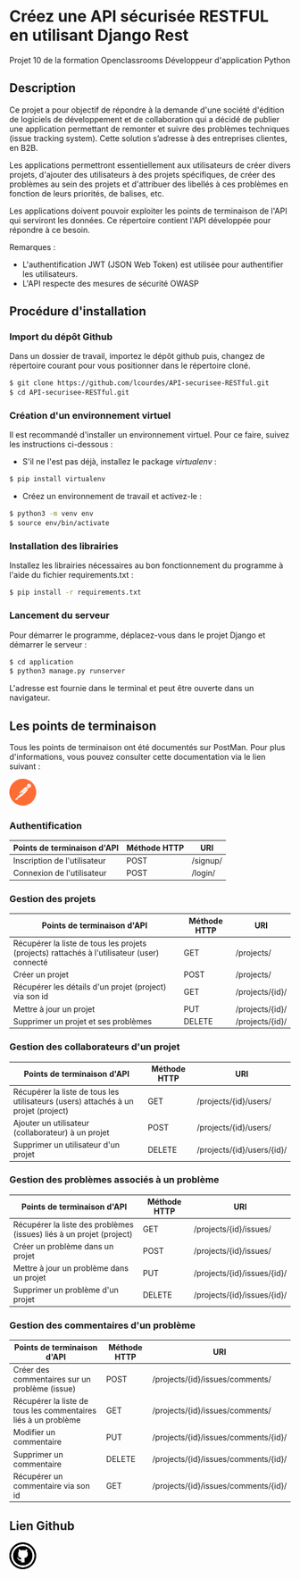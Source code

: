 # Créez une API sécurisée RESTFUL en utilisant Django Rest
Projet 10 de la formation Openclassrooms Développeur d'application Python

## Description
Ce projet a pour objectif de répondre à la demande d'une société d'édition de logiciels de développement et de collaboration qui a décidé de publier une application permettant de remonter et suivre des problèmes techniques (issue tracking system). Cette solution s’adresse à des entreprises clientes, en B2B.

Les applications permettront essentiellement aux utilisateurs de créer divers projets, d'ajouter des utilisateurs à des projets spécifiques, de créer des problèmes au sein des projets et d'attribuer des libellés à ces problèmes en fonction de leurs priorités, de balises, etc.

Les applications doivent pouvoir exploiter les points de terminaison de l'API qui serviront les données.
Ce répertoire contient l'API développée pour répondre à ce besoin.

Remarques :
- L'authentification JWT (JSON Web Token) est utilisée pour authentifier les utilisateurs.
- L'API respecte des mesures de sécurité OWASP

## Procédure d'installation

### Import du dépôt Github
Dans un dossier de travail, importez le dépôt github puis, changez de répertoire courant pour vous positionner dans le répertoire cloné. 
```sh
$ git clone https://github.com/lcourdes/API-securisee-RESTful.git
$ cd API-securisee-RESTful.git
```

### Création d'un environnement virtuel
Il est recommandé d'installer un environnement virtuel. Pour ce faire, suivez les instructions 
ci-dessous :

- S'il ne l'est pas déjà, installez le package *virtualenv* :
```sh
$ pip install virtualenv
```

- Créez un environnement de travail et activez-le :
```sh
$ python3 -m venv env
$ source env/bin/activate
```

### Installation des librairies
Installez les librairies nécessaires au bon fonctionnement du programme à l'aide du fichier requirements.txt :
```sh
$ pip install -r requirements.txt
```

### Lancement du serveur

Pour démarrer le programme, déplacez-vous dans le projet Django et démarrer le serveur :
```sh
$ cd application
$ python3 manage.py runserver
```

L'adresse est fournie dans le terminal et peut être ouverte dans un navigateur.

## Les points de terminaison

Tous les points de terminaison ont été documentés sur PostMan. Pour plus d'informations, vous pouvez consulter cette documentation via le lien suivant :

[![github_icone](README_pictures/logo-postman.png)](https://documenter.getpostman.com/view/25647707/2s93CNLYKV)

### Authentification

| Points de terminaison d'API  | Méthode HTTP | URI      |
|------------------------------|--------------|----------|
| Inscription de l'utilisateur | POST         | /signup/ |
| Connexion de l'utilisateur   | POST         | /login/  |

### Gestion des projets

| Points de terminaison d'API                                                                 | Méthode HTTP | URI             |
|---------------------------------------------------------------------------------------------|--------------|-----------------|
| Récupérer la liste de tous les projets (projects) rattachés à l'utilisateur (user) connecté | GET          | /projects/      |
| Créer un projet                                                                             | POST         | /projects/      |
| Récupérer les détails d'un projet (project) via son id                                      | GET          | /projects/{id}/ |
| Mettre à jour un projet                                                                     | PUT          | /projects/{id}/ |
| Supprimer un projet et ses problèmes                                                        | DELETE       | /projects/{id}/ |

### Gestion des collaborateurs d'un projet

| Points de terminaison d'API                                                        | Méthode HTTP | URI                        |
|------------------------------------------------------------------------------------|--------------|----------------------------|
| Récupérer la liste de tous les utilisateurs (users) attachés à un projet (project) | GET          | /projects/{id}/users/      |
| Ajouter un utilisateur (collaborateur) à un projet                                 | POST         | /projects/{id}/users/      |
| Supprimer un utilisateur d'un projet                                               | DELETE       | /projects/{id}/users/{id}/ |

### Gestion des problèmes associés à un problème

| Points de terminaison d'API                                          | Méthode HTTP | URI                         |
|----------------------------------------------------------------------|--------------|-----------------------------|
| Récupérer la liste des problèmes (issues) liés à un projet (project) | GET          | /projects/{id}/issues/      |
| Créer un problème dans un projet                                     | POST         | /projects/{id}/issues/      |
| Mettre à jour un problème dans un projet                             | PUT          | /projects/{id}/issues/{id}/ |
| Supprimer un problème d'un projet                                    | DELETE       | /projects/{id}/issues/{id}/ |

### Gestion des commentaires d'un problème

| Points de terminaison d'API                                    | Méthode HTTP | URI                                  |
|----------------------------------------------------------------|--------------|--------------------------------------|
| Créer des commentaires sur un problème (issue)                 | POST         | /projects/{id}/issues/comments/      |
| Récupérer la liste de tous les commentaires liés à un problème | GET          | /projects/{id}/issues/comments/      |
| Modifier un commentaire                                        | PUT          | /projects/{id}/issues/comments/{id}/ |
| Supprimer un commentaire                                       | DELETE       | /projects/{id}/issues/comments/{id}/ |
| Récupérer un commentaire via son id                            | GET          | /projects/{id}/issues/comments/{id}/ |

## Lien Github

[![github_icone](README_pictures/github.png)](https://github.com/lcourdes/https://github.com/lcourdes/API-securisee-RESTful)
